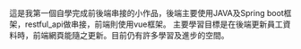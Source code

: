 這是我第一個自學完成前後端串接的小作品，後端主要使用JAVA及Spring boot框架，restful_api做串接，前端則使用vue框架。
主要學習目標是在後端更新員工資料時，前端網頁能隨之更新。目前仍有許多學習及進步的空間。
